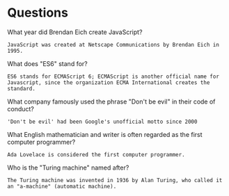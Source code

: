 # Questions

What year did Brendan Eich create JavaScript?

```
JavaScript was created at Netscape Communications by Brendan Eich in 1995. 

```

What does "ES6" stand for?

```
ES6 stands for ECMAScript 6; ECMAScript is another official name for Javascript, since the organization ECMA International creates the standard.

```

What company famously used the phrase "Don't be evil" in their code of conduct?

```
'Don't be evil' had been Google's unofficial motto since 2000

```

What English mathematician and writer is often regarded as the first computer programmer?

```
Ada Lovelace is considered the first computer programmer.

```

Who is the "Turing machine" named after?

```
The Turing machine was invented in 1936 by Alan Turing, who called it an "a-machine" (automatic machine).

```
